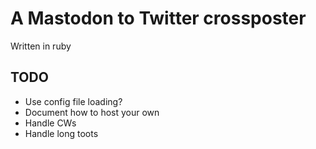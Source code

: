 # A Mastodon to Twitter crossposter

Written in ruby

## TODO

- Use config file loading?
- Document how to host your own
- Handle CWs
- Handle long toots
